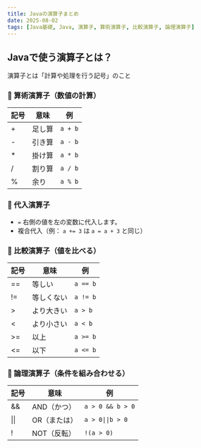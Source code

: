 ```yaml
---
title: Javaの演算子まとめ
date: 2025-08-02
tags: [Java基礎, Java, 演算子, 算術演算子, 比較演算子, 論理演算子]
---
```


## Javaで使う演算子とは？

演算子とは「計算や処理を行う記号」のこと

### 🔢 算術演算子（数値の計算）

| 記号 | 意味 | 例 |
|------|------|----|
| + | 足し算 | `a + b` |
| - | 引き算 | `a - b` |
| * | 掛け算 | `a * b` |
| / | 割り算 | `a / b` |
| % | 余り | `a % b` |

### 🧮 代入演算子

- `=` 右側の値を左の変数に代入します。
- 複合代入（例： `a += 3` は `a = a + 3` と同じ）

### 🤝 比較演算子（値を比べる）

| 記号 | 意味 | 例 |
|------|------|----|
| == | 等しい | `a == b` |
| != | 等しくない | `a != b` |
| > | より大きい | `a > b` |
| < | より小さい | `a < b` |
| >= | 以上 | `a >= b` |
| <= | 以下 | `a <= b` |

### 🧠 論理演算子（条件を組み合わせる）

| 記号 | 意味 | 例 |
|------|------|----|
| && | AND（かつ） | `a > 0 && b > 0` |
| \|\| | OR（または） | ` a > 0\|\|b > 0 ` |
| ! | NOT（反転） | `!(a > 0)` |

